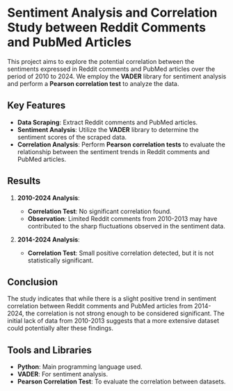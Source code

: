 # **Sentiment Analysis and Correlation Study between Reddit Comments and PubMed Articles**

This project aims to explore the potential correlation between the sentiments expressed in Reddit comments and PubMed articles over the period of 2010 to 2024. We employ the **VADER** library for sentiment analysis and perform a **Pearson correlation test** to analyze the data.

## **Key Features**
- **Data Scraping**: Extract Reddit comments and PubMed articles.
- **Sentiment Analysis**: Utilize the **VADER** library to determine the sentiment scores of the scraped data.
- **Correlation Analysis**: Perform **Pearson correlation tests** to evaluate the relationship between the sentiment trends in Reddit comments and PubMed articles.

## **Results**
1. **2010-2024 Analysis**:
   - **Correlation Test**: No significant correlation found.
   - **Observation**: Limited Reddit comments from 2010-2013 may have contributed to the sharp fluctuations observed in the sentiment data.

2. **2014-2024 Analysis**:
   - **Correlation Test**: Small positive correlation detected, but it is not statistically significant.

## **Conclusion**
The study indicates that while there is a slight positive trend in sentiment correlation between Reddit comments and PubMed articles from 2014-2024, the correlation is not strong enough to be considered significant. The initial lack of data from 2010-2013 suggests that a more extensive dataset could potentially alter these findings.

## **Tools and Libraries**
- **Python**: Main programming language used.
- **VADER**: For sentiment analysis.
- **Pearson Correlation Test**: To evaluate the correlation between datasets.

